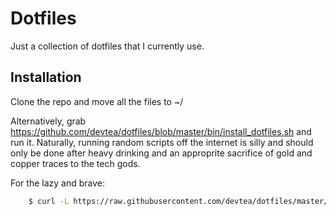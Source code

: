 Dotfiles
=======

Just a collection of dotfiles that I currently use.


Installation
-----------

Clone the repo and move all the files to ~/

Alternatively, grab 
https://github.com/devtea/dotfiles/blob/master/bin/install_dotfiles.sh and run 
it. Naturally, running random scripts off the internet is silly and should 
only be done after heavy drinking and an approprite sacrifice of gold and 
copper traces to the tech gods.

For the lazy and brave:

```bash
    $ curl -L https://raw.githubusercontent.com/devtea/dotfiles/master/bin/install_dotfiles.sh | bash
```


